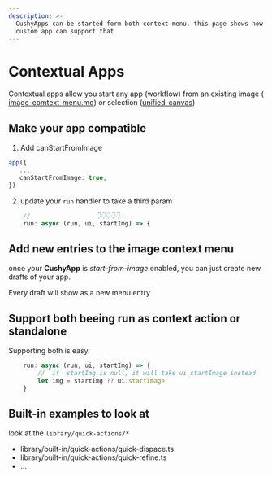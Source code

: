 ```yaml
---
description: >-
  CushyApps can be started form both context menu. this page shows how your
  custom app can support that
---
```


# Contextual Apps

Contextual apps allow you start any app (workflow) from an existing image ( [image-comtext-menu.md](../../getting-started/cushy-interface/image-comtext-menu.md "mention")) or selection ([unified-canvas](../../getting-started/unified-canvas/ "mention"))

## Make your app compatible

1. Add canStartFromImage

```typescript
app({
   ...
   canStartFromImage: true,
})
```

2. update  your `run` handler to take a third param

```typescript
    //                  👇👇👇👇👇
    run: async (run, ui, startImg) => {
```

## Add new entries to the image context menu

once your **CushyApp** is _start-from-image_ enabled, you can just create new drafts of your app.

Every draft will show as a new menu entry

## Support both beeing run as context action or standalone

Supporting both is easy.

```typescript
    run: async (run, ui, startImg) => {
        //  if  startImg is null, it will take ui.startImage instead
        let img = startImg ?? ui.startImage
    }
```

## Built-in examples to look at

look at the `library/quick-actions/*`

* library/built-in/quick-actions/quick-dispace.ts
* library/built-in/quick-actions/quick-refine.ts
* ...

